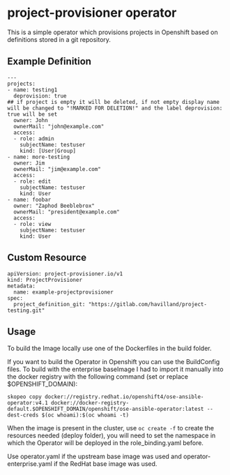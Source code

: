 # project-provisioner operator

This is a simple operator which provisions projects in Openshift based on definitions stored in a git repository.

## Example Definition

```
---
projects:
- name: testing1
  deprovision: true
## if project is empty it will be deleted, if not empty display name will be changed to "!MARKED FOR DELETION!" and the label deprovision: true will be set
  owner: John
  ownerMail: "john@example.com"
  access:
  - role: admin
    subjectName: testuser
    kind: [User|Group]
- name: more-testing
  owner: Jim
  ownerMail: "jim@example.com"
  access:
  - role: edit
    subjectName: testuser
    kind: User
- name: foobar
  owner: "Zaphod Beeblebrox"
  ownerMail: "president@example.com"
  access:
  - role: view
    subjectName: testuser
    kind: User
```

## Custom Resource

```
apiVersion: project-provisioner.io/v1
kind: ProjectProvisioner
metadata:
  name: example-projectprovisioner
spec:
  project_definition_git: "https://gitlab.com/havilland/project-testing.git"
```

## Usage

To build the Image locally use one of the Dockerfiles in the build folder.

If you want to build the Operator in Openshift you can use the BuildConfig files. To build with the enterprise baseImage I had to import it manually into the docker registry with the following command (set or replace $OPENSHIFT_DOMAIN):

```
skopeo copy docker://registry.redhat.io/openshift4/ose-ansible-operator:v4.1 docker://docker-registry-default.$OPENSHIFT_DOMAIN/openshift/ose-ansible-operator:latest --dest-creds $(oc whoami):$(oc whoami -t)
```

When the image is present in the cluster, use `oc create -f` to create the resources needed (deploy folder), you will need to set the namespace in which the Operator will be deployed in the role_binding.yaml before.

Use operator.yaml if the upstream base image was used and operator-enterprise.yaml if the RedHat base image was used.
